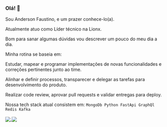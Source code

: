 ### Olá! 👋

Sou Anderson Faustino, e um prazer conhece-lo(a).

Atualmente atuo como Líder técnico na Lionx.

Bom para sanar algumas dúvidas vou descrever um pouco do meu dia a dia. 

Minha rotina se baseia em:

Estudar, mapear e programar implementações de novas funcionalidades e correções pertinentes junto ao time.

Alinhar e definir processos, transparecer e delegar as tarefas para desenvolvimento do produto.

Realizar code review, aprovar pull requests e validar entregas para deploy.

Nossa tech stack atual consistem em:
  `MongoDb
  Python
  FastApi
  GraphQl
  Redis
  Kafka`
  
<a href="https://github.com/anuraghazra/github-readme-stats">
  <img align="center" src="https://github-readme-stats.vercel.app/api?username=andersonflima" />
</a>
<a href="https://github.com/anuraghazra/convoychat">
  <img align="center" src="https://github-readme-stats.vercel.app/api/top-langs/?username=andersonflima&layout=compact" />
</a>
